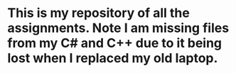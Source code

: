 # This is my repository of all the assignments. Note I am missing files from my C# and C++ due to it being lost when I replaced my old laptop.
